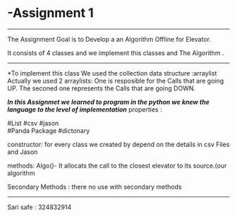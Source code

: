 # -Assignment 1 
--------------------------------------------------------------
The Assignment Goal is to Develop a an Algorithm Offline for Elevator.

It consists of 4 classes and we implement this classes and The Algorithm .

-------------------------------------------------------------------------------------------------------------------------------------------------------------------------------
*To implement this class We used the collection data structure :arraylist 
Actually we used 2 arraylists: One is resposible for the Calls that are going UP.
The seconed one represents the Calls that are going DOWN.

***In this Assignmet we learned to program in the python we knew the language to the level of implementation***
 properties :
  
  #List
  #csv
  #jason  
  #Panda Package
  #dictonary
  
  constructor:
    for every class we created by depend on the details in csv Files and Jason
    
  methods:
    Algo()- It allocats the call to the closest elevator to its source.(our algorithm
   
    
   Secondary Methods :
    there no use with secondary methods 

--------------------------------------------------------------------------------------------------------------------------
 Sari safe : 324832914
 


